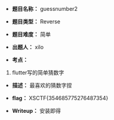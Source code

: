 * **题目名称：** guessnumber2

* **题目类型：** Reverse

* **题目难度：** 简单

* **出题人：** xilo

* **考点：**  

1. flutter写的简单猜数字

* **描述：** 最喜欢的猜数字捏

* **flag：** XSCTF{354685775276487354}

* **Writeup：** 安装即得
